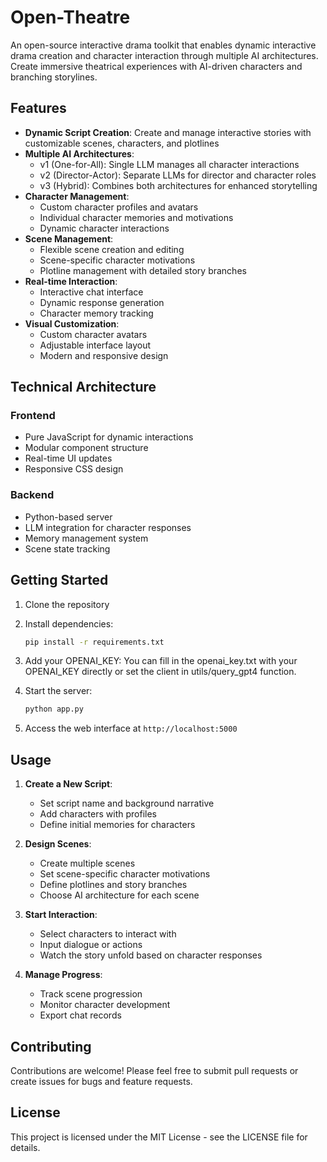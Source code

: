 # Open-Theatre

An open-source interactive drama toolkit that enables dynamic interactive drama creation and character interaction through multiple AI architectures. Create immersive theatrical experiences with AI-driven characters and branching storylines.

## Features

- **Dynamic Script Creation**: Create and manage interactive stories with customizable scenes, characters, and plotlines
- **Multiple AI Architectures**:
  - v1 (One-for-All): Single LLM manages all character interactions
  - v2 (Director-Actor): Separate LLMs for director and character roles
  - v3 (Hybrid): Combines both architectures for enhanced storytelling
- **Character Management**:
  - Custom character profiles and avatars
  - Individual character memories and motivations
  - Dynamic character interactions
- **Scene Management**:
  - Flexible scene creation and editing
  - Scene-specific character motivations
  - Plotline management with detailed story branches
- **Real-time Interaction**:
  - Interactive chat interface
  - Dynamic response generation
  - Character memory tracking
- **Visual Customization**:
  - Custom character avatars
  - Adjustable interface layout
  - Modern and responsive design

## Technical Architecture

### Frontend
- Pure JavaScript for dynamic interactions
- Modular component structure
- Real-time UI updates
- Responsive CSS design

### Backend
- Python-based server
- LLM integration for character responses
- Memory management system
- Scene state tracking

## Getting Started

1. Clone the repository

2. Install dependencies:
   ```bash
   pip install -r requirements.txt
   ```
3. Add your OPENAI_KEY:
   You can fill in the openai_key.txt with your OPENAI_KEY directly or set the client in utils/query_gpt4 function.

4. Start the server:
   ```bash
   python app.py
   ```
4. Access the web interface at `http://localhost:5000`

## Usage

1. **Create a New Script**:
   - Set script name and background narrative
   - Add characters with profiles
   - Define initial memories for characters

2. **Design Scenes**:
   - Create multiple scenes
   - Set scene-specific character motivations
   - Define plotlines and story branches
   - Choose AI architecture for each scene

3. **Start Interaction**:
   - Select characters to interact with
   - Input dialogue or actions
   - Watch the story unfold based on character responses

4. **Manage Progress**:
   - Track scene progression
   - Monitor character development
   - Export chat records

## Contributing

Contributions are welcome! Please feel free to submit pull requests or create issues for bugs and feature requests.

## License

This project is licensed under the MIT License - see the LICENSE file for details.
